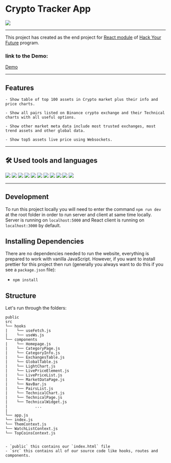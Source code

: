 # Crypto Tracker App

<img src="./public/assets/demo.gif">

---

This project has created as the end project for  [React module](https://github.com/HackYourFuture/React) of [Hack Your Future](https://www.hackyourfuture.net/) program.

### link to the Demo:
[Demo](https://react-express-cryptotracker.netlify.app/)

---

## Features

    - Show table of top 100 assets in Crypto market plus their info and price charts.
    
    - Show all pairs listed on Binance crypto exchange and their Technical charts with all useful options.
    
    - Show other market meta data include most trusted exchanges, most trend assets and other global data. 
    
    - Show top5 assets live price using Websockets. 

---

## 🛠️ Used tools and languages

![](https://img.shields.io/badge/Code-JavaScript-informational?style=flat&logo=JavaScript&color=F7DF1E)
![](https://img.shields.io/badge/Code-HTML5-informational?style=flat&logo=HTML5&color=E34F26)
![](https://img.shields.io/badge/Style-CSS3-informational?style=flat&logo=CSS3&color=1572B6)
![](https://img.shields.io/badge/style-SASS-informational?style=flat&logo=SASS&color=E34F26)
![](https://img.shields.io/badge/Tools-Git-informational?style=flat&logo=Git&color=F05032)
![](https://img.shields.io/badge/Tools-Netlify-informational?style=flat&logo=netlify&color=00C7B7)
![](https://img.shields.io/badge/Tools-GitHub-informational?style=flat&logo=GitHub&color=181717)
![](https://img.shields.io/badge/Tools-VSCode-informational?style=flat&logo=visualstudiocode&color=1572B6)
![](https://img.shields.io/badge/Code-React-informational?style=flat&logo=React&color=F7DF1E)
![](https://img.shields.io/badge/Code-Node.js-informational?style=flat&logo=Node.js&color=E34F26)
![](https://img.shields.io/badge/Tools-express-informational?style=flat&logo=express&color=1572B6)

---
## Development

To run this project locally you will need to enter the command `npm run dev` at the root folder in order to run server and client at same time locally.
Server is running on `localhost:5000` and React client is running on `localhost:3000` by default.

## Installing Dependencies

There are no dependencies needed to run the website, everything is prepared to work with vanilla JavaScript. However, if you want to install prettier for this project then run (generally you always want to do this if you see a `package.json` file):

- `npm install`

## Structure

Let's run through the folders:

```
public
src
└── hooks
|    └── useFetch.js
|    └── useWs.js
└── components
|    └── Homepage.js
|    └── CategoryPage.js
|    └── CategoryInfo.js
|    └── ExchangesTable.js
|    └── GlobalTable.js
|    └── LightChart.js
|    └── LivePriceElement.js
|    └── LivePriceList.js
|    └── MarketDataPage.js
|    └── NavBar.js
|    └── PairsList.js
|    └── TechnicalChart.js
|    └── TechnicalPage.js
|    └── TechnicalWidget.js
|            ...
|     
└── app.js
└── index.js
└── ThemContext.js
└── WatchListContext.js
└── TopCoinsContext.js


- `public` this contains our `index.html` file
- `src` this contains all of our source code like hooks, routes and components.


